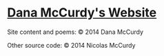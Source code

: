 # [Dana McCurdy's Website](http://danamccurdy.com)

Site content and poems: &copy; 2014 Dana McCurdy

Other source code: &copy; 2014 Nicolas McCurdy
